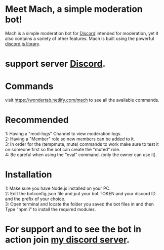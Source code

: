 # Meet Mach, a simple moderation bot!
Mach is a simple moderation bot for <a href="https://discordapp.com/" target="_blank">Discord</a> intended for moderation, yet it also contains a variety of other features. Mach is built using the powerful <a href="https://discord.js.org/" target="_blank">discord.js library</a>.
# support server <a href="https://discord.gg/TWy6pSZ" target="_blank">Discord</a>.

# Commands 
visit https://wondertab.netlify.com/mach to see all the available commands.

# Recommended
1: Having a "mod-logs" Channel to view moderation logs. <br>
2: Having a "Member" role so new members can be added to it. <br>
3: In order for the (tempmute, mute) commands to work make sure to test it on someone first so the bot can create the "muted" role. <br>
4: Be careful when using the "eval" command. (only the owner can use it). <br>

# Installation
1: Make sure you have Node.js installed on your PC. <br>
2: Edit the botconfig.json file and put your bot TOKEN and your discord ID and the prefix of your choice.<br>
3: Open terminal and locate the folder you saved the bot files in and then Type "npm i" to install the required modules.<br>

# For support and to see the bot in action join <a href="https://discord.gg/TWy6pSZ" target="_blank">my discord server</a>.






